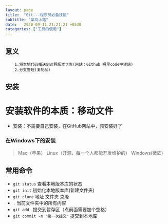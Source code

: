 ```yaml
---
layout: page
title:  "Git---程序员必备技能"
subtitle: "菜鸟上路"
date:   2020-09-11 21:21:21 +0530
categories: ["工具的使用"]
---
```


## 意义
        1.将本地代码推送到远程版本仓库(网站：GIthub 啊里code中转站)
        2.分支管理(复制品)
## 安装

#   安装软件的本质：移动文件
- 安装：不需要自己安装，在GitHub网站中，预安装好了
### 在Windows下的安装
> Mac（苹果） Linux（开源，每一个人都能开发维护的）  Windows(微软)

## 常用命令
- `git status` 查看本地版本库的状态
- `git init` 初始化本地版本库(新建文件夹)
- `git clone` 地址 文件夹 克隆
- `.` 当前文件夹中的所有内容
- `git add` . 提交到暂存区（点前面需要加个空格）
- `git commit -m "第一次提交"`    提交到本地库
